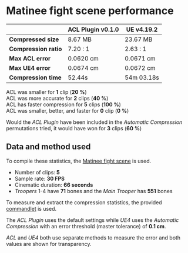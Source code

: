 # Matinee fight scene performance

|               | ACL Plugin v0.1.0 | UE v4.19.2 |
| -------               | --------  | --------   |
| **Compressed size**   | 8.67 MB   | 23.67 MB   |
| **Compression ratio** | 7.20 : 1  | 2.63 : 1   |
| **Max ACL error**     | 0.0620 cm | 0.0671 cm  |
| **Max UE4 error**     | 0.0674 cm | 0.0672 cm  |
| **Compression time**  | 52.44s    | 54m 03.18s |

ACL was smaller for **1** clip (**20 %**)  
ACL was more accurate for **2** clips (**40 %**)  
ACL has faster compression for **5** clips (**100 %**)  
ACL was smaller, better, and faster for **0** clip (**0 %**)  

Would the *ACL Plugin* have been included in the *Automatic Compression* permutations tried, it would have won for **3** clips (**60 %**)

## Data and method used

To compile these statistics, the [Matinee fight scene](http://nfrechette.github.io/2017/10/05/acl_in_ue4/) is used.

*  Number of clips: **5**
*  Sample rate: **30 FPS**
*  Cinematic duration: **66 seconds**
*  *Troopers* 1-4 have **71** bones and the *Main Trooper* has **551** bones

To measure and extract the compression statistics, the provided [commandlet](../ACLPlugin/Source/ACLPlugin/Classes/ACLStatsDumpCommandlet.h) is used.

The *ACL Plugin* uses the default settings while *UE4* uses the *Automatic Compression* with an error threshold (master tolerance) of **0.1 cm**.

*ACL* and *UE4* both use separate methods to measure the error and both values are shown for transparency.

